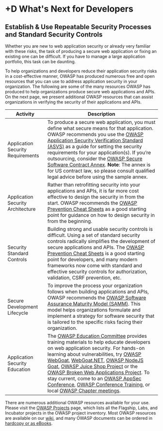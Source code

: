 # +D What's Next for Developers

## Establish &amp; Use Repeatable Security Processes and Standard Security Controls

Whether you are new to web application security or already very familiar with these risks, the task of producing a secure web application or fixing an existing one can be difficult. If you have to manage a large application portfolio, this task can be daunting.

To help organizations and developers reduce their application security risks in a cost-effective manner, OWASP has produced numerous free and open resources that you can use to address application security in your organization. The following are some of the many resources OWASP has produced to help organizations produce secure web applications and APIs. On the next page, we present additional OWASP resources that can assist organizations in verifying the security of their applications and APIs.

| Activity                          | Description                                                                                                                                                                                                                                                                                                                                                                                                                                                                                                                                                                                                                                                                                                                                                                              |
| --------------------------------- | ---------------------------------------------------------------------------------------------------------------------------------------------------------------------------------------------------------------------------------------------------------------------------------------------------------------------------------------------------------------------------------------------------------------------------------------------------------------------------------------------------------------------------------------------------------------------------------------------------------------------------------------------------------------------------------------------------------------------------------------------------------------------------------------- |
| Application Security Requirements | To produce a secure web application, you must define what secure means for that application. OWASP recommends you use the [OWASP Application Security Verification Standard (ASVS)](https://owasp.org/www-project-application-security-verification-standard/) as a guide for setting the security requirements for your application(s). If you’re outsourcing, consider the [OWASP Secure Software Contract Annex](https://owasp.org/www-community/OWASP_Secure_Software_Contract_Annex). **Note**: The annex is for US contract law, so please consult qualified legal advice before using the sample annex.                                                                                                                                                                           |
| Application Security Architecture | Rather than retrofitting security into your applications and APIs, it is far more cost effective to design the security in from the start. OWASP recommends the [OWASP Prevention Cheat Sheets](https://cheatsheetseries.owasp.org/) as a good starting point for guidance on how to design security in from the beginning.                                                                                                                                                                                                                                                                                                                                                                                                                                                              |
| Security Standard Controls        | Building strong and usable security controls is difficult. Using a set of standard security controls radically simplifies the development of secure applications and APIs. The [OWASP Prevention Cheat Sheets](https://cheatsheetseries.owasp.org/) is a good starting point for developers, and many modern frameworks now come with standard and effective security controls for authorization, validation, CSRF prevention, etc.                                                                                                                                                                                                                                                                                                                                                      |
| Secure Development Lifecycle      | To improve the process your organization follows when building applications and APIs, OWASP recommends the [OWASP Software Assurance Maturity Model (SAMM)](https://owasp.org/www-project-samm/). This model helps organizations formulate and implement a strategy for software security that is tailored to the specific risks facing their  organization.                                                                                                                                                                                                                                                                                                                                                                                                                             |
| Application Security Education    | The [OWASP Education Committee](https://owasp.org/www-committee-education-and-training/) provides training materials to help educate developers on web application security. For hands-on learning about vulnerabilities, try [OWASP WebGoat](https://owasp.org/www-project-webgoat/), [WebGoat.NET](https://github.com/jerryhoff/WebGoat.NET),  [OWASP NodeJS Goat](https://owasp.org/www-project-node.js-goat/), [OWASP Juice Shop Project](https://owasp.org/www-project-juice-shop/) or the [OWASP Broken Web Applications Project](https://github.com/chuckfw/owaspbwa/). To stay current, come to an [OWASP AppSec Conference](https://owasp.org/events/), [OWASP Conference Training](https://owasp.org/events/), or local [OWASP Chapter meetings](https://owasp.org/chapters/). |

There are numerous additional OWASP resources available for your use. Please visit the [OWASP Projects](https://owasp.org/projects/) page, which lists all the Flagship, Labs, and Incubator projects in the OWASP project inventory. Most OWASP resources are available on our [wiki](https://owasp.org/), and many OWASP documents can be ordered in [hardcopy or as eBooks](https://stores.lulu.com/owasp).
